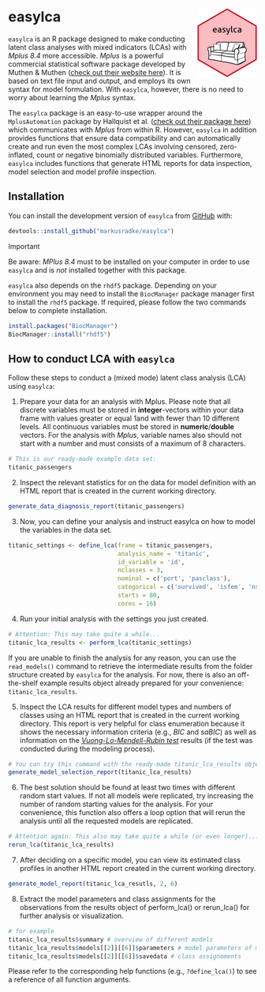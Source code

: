 # easylca <img src="man/figures/logo.png" align="right" height="139" alt="" />

`easylca` is an R package designed to make conducting latent class analyses with mixed indicators (LCAs) with *Mplus 8.4* more accessible. *Mplus* is a powerful commercial statistical software package developed by Muthen & Muthen ([check out their website here](https://www.statmodel.com)). It is based on text file input and output, and employs its own syntax for model formulation. With `easylca`, however, there is no need to worry about learning the *Mplus* syntax.

The `easylca` package is an easy-to-use wrapper around the `MplusAutomation` package by Hallquist et al. ([check out their package here](https://cran.r-project.org/package=MplusAutomation)) which communicates with *Mplus* from within R. However, `easylca` in addition provides functions that ensure data compatibility and can automatically create and run even the most complex LCAs involving censored, zero-inflated, count or negative binomially distributed variables. Furthermore, `easylca` includes functions that generate HTML reports for data inspection, model selection and model profile inspection.

## Installation 

You can install the development version of `easylca` from [GitHub](https://github.com/) with:

``` r
devtools::install_github("markusradke/easylca")
```

> [!IMPORTANT]
> Be aware: *MPlus 8.4* must to be installed on your computer in order to use `easylca` and is *not* installed together with this package.


`easylca` also depends on the `rhdf5` package. Depending on your environment you may need to install the `BiocManager` package manager first to install the `rhdf5` package. If required, please follow the two commands below to complete installation. 

```r 
install.packages("BiocManager")
BiocManager::install("rhdf5")
```

## How to conduct LCA with `easylca`
Follow these steps to conduct a (mixed mode) latent class analysis (LCA) using `easylca`: 
1. Prepare your data for an analysis with Mplus. Please note that all discrete variables must be stored in **integer**-vectors within your data frame with values greater or equal 1and with fewer than 10 different levels. All continuous variables must be stored in **numeric**/**double** vectors. For the analysis with *Mplus*, variable names also should not start with a number and must consists of a maximum of 8 characters.
```r
# This is our ready-made example data set:
titanic_passengers 
```

2. Inspect the relevant statistics for on the data for model definition with an HTML report that is created in the current working directory.
```r 
generate_data_diagnosis_report(titanic_passengers)
```

3. Now, you can define your analysis and instruct easylca on how to model the variables in the data set.
```r
titanic_settings <- define_lca(frame = titanic_passengers,
                               analysis_name = 'titanic',
                               id_variable = 'id',
                               nclasses = 3,
                               nominal = c('port', 'pasclass'),
                               categorical = c('survived', 'isfem', 'nsibsp', 'nparchi'),
                               starts = 80,
                               cores = 16)

```

4. Run your initial analysis with the settings you just created. 
```r
# Attention: This may take quite a while...
titanic_lca_results <- perform_lca(titanic_settings)
```

If you are unable to finish the analysis for any reason, you can use the `read_models()` command to retrieve the intermediate results from the folder structure created by `easylca` for the analysis. 
For now, there is also an off-the-shelf example results object already prepared for your convenience: `titanic_lca_results`.

5. Inspect the LCA results for different model types and numbers of classes using an HTML report that is created in the current working directory. This report is very helpful for class enumeration because it shows the necessary information criteria (e.g., *BIC* and *saBIC*) as well as information on the *[Vuong-Lo-Mendell-Rubin test](https://www.jstor.org/stable/2673445)* results (if the test was conducted during the modeling process).
```r
# You can try this command with the ready-made titanic_lca_results object from `easylca`
generate_model_selection_report(titanic_lca_results)
```

6.   The best solution should be found at least two times with different random start values. If not all models were replicated, try increasing the number of random starting values for the analysis. For your convenience, this function also offers a loop option that will rerun the analysis until all the requested models are replicated.
```r
# Attention again: This also may take quite a while (or even longer)...
rerun_lca(titanic_lca_results)
```

7. After deciding on a specific model, you can view its estimated class profiles in another HTML report created in the current working directory.
```r
generate_model_report(titanic_lca_resutls, 2, 6)
```


8. Extract the model parameters and class assignments for the observations from the results object of perform_lca() or rerun_lca() for further analysis or visualization.
```r
# for example
titanic_lca_results$summary # overview of different models
titanic_lca_results$models[[2]][[6]]$parameters # model parameters of model type 2, 6 classes
titanic_lca_results$models[[2]][[6]]$savedata # class assignements
```

Please refer to the corresponding help functions (e.g., `?define_lca()`) to see a reference of all function arguments.


